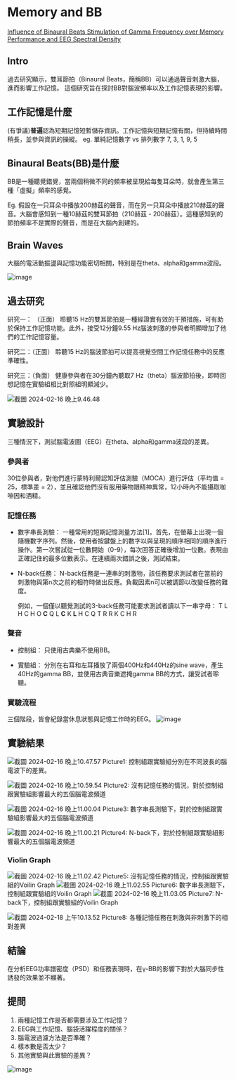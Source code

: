 Memory and BB
===

[Influence of Binaural Beats Stimulation of Gamma Frequency over Memory Performance and EEG Spectral Density](https://www.ncbi.nlm.nih.gov/pmc/articles/PMC10048082/)

Intro
---
過去研究顯示，雙耳節拍（Binaural Beats，簡稱BB）可以通過聲音刺激大腦，進而影響工作記憶。
這個研究旨在探討BB對腦波頻率以及工作記憶表現的影響。

工作記憶是什麼
---
(有爭議)**普遍**認為短期記憶短暫儲存資訊。工作記憶與短期記憶有關，但持續時間稍長，並參與資訊的操縱。
eg. 單純記憶數字 vs 排列數字 7, 3, 1, 9, 5

Binaural Beats(BB)是什麼
---

BB是一種聽覺錯覺，當兩個稍微不同的頻率被呈現給每隻耳朵時，就會產生第三種「虛擬」頻率的感覺。

Eg. 假設在一只耳朵中播放200赫茲的聲音，而在另一只耳朵中播放210赫茲的聲音。大腦會感知到一種10赫茲的雙耳節拍（210赫茲 - 200赫茲）。這種感知到的節拍頻率不是實際的聲音，而是在大腦內創建的。


Brain Waves
---

大腦的電活動振盪與記憶功能密切相關，特別是在theta、alpha和gamma波段。

![image](https://hackmd.io/_uploads/HkKJNT2s6.png)


過去研究
---

研究一： （正面）
聆聽15 Hz的雙耳節拍是一種經證實有效的干預措施，可有助於保持工作記憶功能。此外，接受12分鐘9.55 Hz腦波刺激的參與者明顯增加了他們的工作記憶容量。

研究二：（正面）
聆聽15 Hz的腦波節拍可以提高視覺空間工作記憶任務中的反應準確性。

研究三：（負面）
健康參與者在30分鐘內聽取7 Hz（theta）腦波節拍後，即時回想記憶在實驗組相比對照組明顯減少。

![截圖 2024-02-16 晚上9.46.48](https://hackmd.io/_uploads/Skl8Ovy6ja.png)


實驗設計
---

三種情況下，測試腦電波圖（EEG）在theta、alpha和gamma波段的差異。


### 參與者
30位參與者，對他們進行蒙特利爾認知評估測驗（MOCA）進行評估（平均值 = 25，標準差 = 2），並且確認他們沒有服用藥物跟精神異常，12小時內不能攝取咖啡因和酒精。


### 記憶任務

- 數字串長測驗：
一種常用的短期記憶測量方法[1]。首先，在螢幕上出現一個隨機數字序列。然後，使用者按鍵盤上的數字以與呈現的順序相同的順序進行操作。第一次嘗試從一位數開始（0-9），每次回答正確後增加一位數。表現由正確記住的最多位數表示。在連續兩次錯誤之後，測試結束。

- N-back任務：
N-back任務是一連串的刺激物，該任務要求測試者在當前的刺激物與第n次之前的相符時做出反應。負載因素n可以被調節以改變任務的難度。

    例如，一個僅以聽覺測試的3-back任務可能要求測試者讀以下一串字母：
    T L H C H O **C** Q L **C** K **L** H C Q T R R K C H R


### 聲音

- 控制組：
只使用古典樂不使用BB。

- 實驗組：
分別在右耳和左耳播放了兩個400Hz和440Hz的sine wave，產生40Hz的gamma BB，並使用古典音樂遮掩gamma BB的方式，讓受試者聆聽。


### 實驗流程
三個階段，皆會紀錄當休息狀態與記憶工作時的EEG。
![image](https://hackmd.io/_uploads/S1VAh1Ti6.png)

實驗結果
---

![截圖 2024-02-16 晚上10.47.57](https://hackmd.io/_uploads/HyAoHgasa.png)
Picture1: 控制組跟實驗組分別在不同波長的腦電波下的差異。

![截圖 2024-02-16 晚上10.59.54](https://hackmd.io/_uploads/BkDOdgaj6.png)
Picture2: 沒有記憶任務的情況，對於控制組跟實驗組影響最大的五個腦電波頻道

![截圖 2024-02-16 晚上11.00.04](https://hackmd.io/_uploads/Hk8t_lTsT.png)
Picture3: 數字串長測驗下，對於控制組跟實驗組影響最大的五個腦電波頻道

![截圖 2024-02-16 晚上11.00.21](https://hackmd.io/_uploads/H1l9ulpja.png)
Picture4: N-back下，對於控制組跟實驗組影響最大的五個腦電波頻道

### Violin Graph
![截圖 2024-02-16 晚上11.02.42](https://hackmd.io/_uploads/Sy1QYeaj6.png)
Picture5: 沒有記憶任務的情況，控制組跟實驗組的Voilin Graph
![截圖 2024-02-16 晚上11.02.55](https://hackmd.io/_uploads/rksQFgaia.png)
Picture6: 數字串長測驗下，控制組跟實驗組的Voilin Graph
![截圖 2024-02-16 晚上11.03.05](https://hackmd.io/_uploads/rkSEKxTsp.png)
Picture7: N-back下，控制組跟實驗組的Voilin Graph

![截圖 2024-02-18 上午10.13.52](https://hackmd.io/_uploads/rJRJO1136.png)
Picture8: 各種記憶任務在刺激與非刺激下的相對差異

結論
---
在分析EEG功率譜密度（PSD）和任務表現時，在γ-BB的影響下對於大腦同步性誘發的效果並不顯著。

提問
---
1. 兩種記憶工作是否都需要涉及工作記憶？
2. EEG與工作記憶、腦袋活躍程度的關係？
3. 腦電波過濾方法是否準確？
4. 樣本數是否太少？
5. 其他實驗與此實驗的差異？

![image](https://hackmd.io/_uploads/ByJ3Hu0jT.png)

